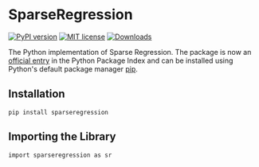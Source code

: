 # SparseRegression
[![PyPI version](https://badge.fury.io/py/sparseregression.svg)](https://badge.fury.io/py/sparseregression)
[![MIT license](https://img.shields.io/badge/License-MIT-blue.svg)](./LICENSE.md)
[![Downloads](https://pepy.tech/badge/sparseregression)](https://pepy.tech/project/sparseregression)

The Python implementation of Sparse Regression.
The package is now an <a href="https://pypi.org/project/sparseregression/">official entry</a> in the Python Package Index and can be installed using Python's default package manager <a href="https://pypi.org/project/pip/">pip</a>.</p>

## Installation
```python3
pip install sparseregression
```

## Importing the Library
```python3
import sparseregression as sr
```
